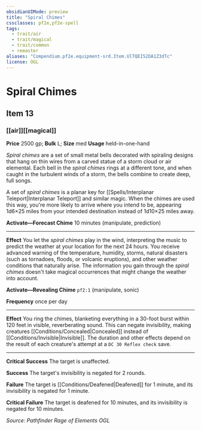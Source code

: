 ```yaml
---
obsidianUIMode: preview
title: "Spiral Chimes"
cssclasses: pf2e,pf2e-spell
tags:
  - trait/air
  - trait/magical
  - trait/common
  - remaster
aliases: "Compendium.pf2e.equipment-srd.Item.UlTQEI52DA1Z3dTc"
license: OGL
---
```

# Spiral Chimes
## Item 13
### [[air]][[magical]]


**Price** 2500 gp; 
**Bulk** L; **Size** med
**Usage** held-in-one-hand

_Spiral chimes_ are a set of small metal bells decorated with spiraling designs that hang on thin wires from a carved statue of a storm cloud or air elemental. Each bell in the _spiral chimes_ rings at a different tone, and when caught in the turbulent winds of a storm, the bells combine to create deep, full songs.

A set of _spiral chimes_ is a planar key for [[Spells/Interplanar Teleport|Interplanar Teleport]] and similar magic. When the chimes are used this way, you're more likely to arrive where you intend to be, appearing 1d6×25 miles from your intended destination instead of 1d10×25 miles away.

**Activate—Forecast Chime** 10 minutes (manipulate, prediction)

* * *

**Effect** You let the _spiral chimes_ play in the wind, interpreting the music to predict the weather at your location for the next 24 hours. You receive advanced warning of the temperature, humidity, storms, natural disasters (such as tornadoes, floods, or volcanic eruptions), and other weather conditions that naturally arise. The information you gain through the _spiral chimes_ doesn't take magical occurrences that might change the weather into account.

**Activate—Revealing Chime** `pf2:1` (manipulate, sonic)

**Frequency** once per day

* * *

**Effect** You ring the chimes, blanketing everything in a 30-foot burst within 120 feet in visible, reverberating sound. This can negate invisibility, making creatures [[Conditions/Concealed|Concealed]] instead of [[Conditions/Invisible|Invisible]]. The duration and other effects depend on the result of each creature's attempt at a `DC 30 Reflex check` save.

* * *

**Critical Success** The target is unaffected.

**Success** The target's invisibility is negated for 2 rounds.

**Failure** The target is [[Conditions/Deafened|Deafened]] for 1 minute, and its invisibility is negated for 1 minute.

**Critical Failure** The target is deafened for 10 minutes, and its invisibility is negated for 10 minutes.

*Source: Pathfinder Rage of Elements*
*OGL*